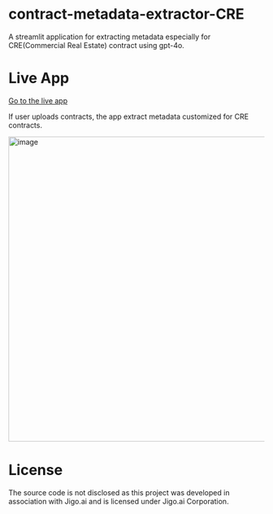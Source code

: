 # contract-metadata-extractor-CRE
A streamlit application for extracting metadata especially for CRE(Commercial Real Estate) contract using gpt-4o.

# Live App
[Go to the live app](https://contract-metadata-extractor-cre--v9j9pad.proudplant-62d268c7.westus2.azurecontainerapps.io/)

If user uploads contracts, the app extract metadata customized for CRE contracts.

<img width="600" alt="image" src="https://github.com/user-attachments/assets/edd0c1e5-674d-4e9a-ae81-160b445a96e6" />

# License
The source code is not disclosed as this project was developed in association with Jigo.ai and is licensed under Jigo.ai Corporation.
